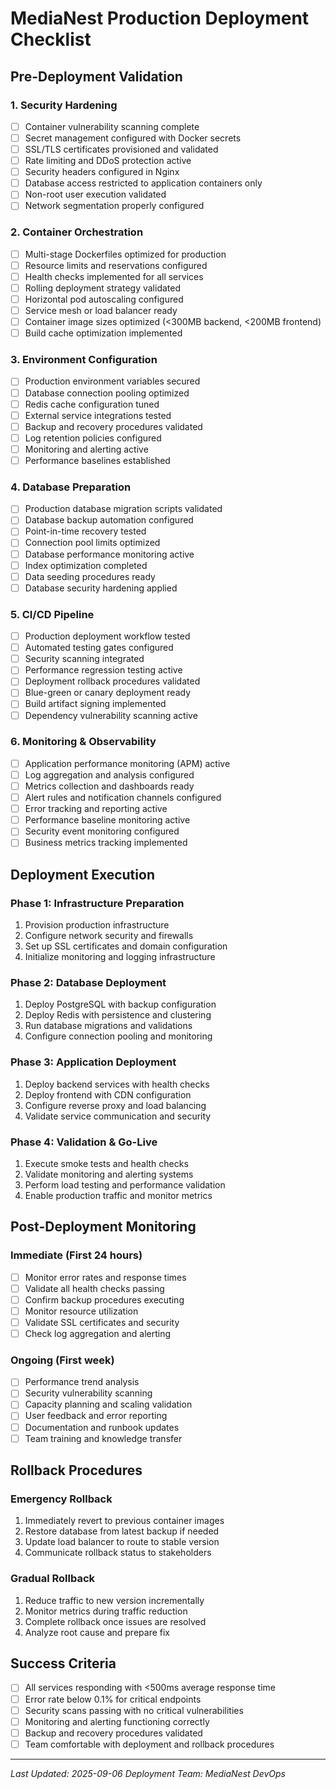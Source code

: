 # MediaNest Production Deployment Checklist

## Pre-Deployment Validation

### 1. Security Hardening
- [ ] Container vulnerability scanning complete
- [ ] Secret management configured with Docker secrets
- [ ] SSL/TLS certificates provisioned and validated
- [ ] Rate limiting and DDoS protection active
- [ ] Security headers configured in Nginx
- [ ] Database access restricted to application containers only
- [ ] Non-root user execution validated
- [ ] Network segmentation properly configured

### 2. Container Orchestration
- [ ] Multi-stage Dockerfiles optimized for production
- [ ] Resource limits and reservations configured
- [ ] Health checks implemented for all services
- [ ] Rolling deployment strategy validated
- [ ] Horizontal pod autoscaling configured
- [ ] Service mesh or load balancer ready
- [ ] Container image sizes optimized (<300MB backend, <200MB frontend)
- [ ] Build cache optimization implemented

### 3. Environment Configuration
- [ ] Production environment variables secured
- [ ] Database connection pooling optimized
- [ ] Redis cache configuration tuned
- [ ] External service integrations tested
- [ ] Backup and recovery procedures validated
- [ ] Log retention policies configured
- [ ] Monitoring and alerting active
- [ ] Performance baselines established

### 4. Database Preparation
- [ ] Production database migration scripts validated
- [ ] Database backup automation configured
- [ ] Point-in-time recovery tested
- [ ] Connection pool limits optimized
- [ ] Database performance monitoring active
- [ ] Index optimization completed
- [ ] Data seeding procedures ready
- [ ] Database security hardening applied

### 5. CI/CD Pipeline
- [ ] Production deployment workflow tested
- [ ] Automated testing gates configured
- [ ] Security scanning integrated
- [ ] Performance regression testing active
- [ ] Deployment rollback procedures validated
- [ ] Blue-green or canary deployment ready
- [ ] Build artifact signing implemented
- [ ] Dependency vulnerability scanning active

### 6. Monitoring & Observability
- [ ] Application performance monitoring (APM) active
- [ ] Log aggregation and analysis configured
- [ ] Metrics collection and dashboards ready
- [ ] Alert rules and notification channels configured
- [ ] Error tracking and reporting active
- [ ] Performance baseline monitoring active
- [ ] Security event monitoring configured
- [ ] Business metrics tracking implemented

## Deployment Execution

### Phase 1: Infrastructure Preparation
1. Provision production infrastructure
2. Configure network security and firewalls
3. Set up SSL certificates and domain configuration
4. Initialize monitoring and logging infrastructure

### Phase 2: Database Deployment
1. Deploy PostgreSQL with backup configuration
2. Deploy Redis with persistence and clustering
3. Run database migrations and validations
4. Configure connection pooling and monitoring

### Phase 3: Application Deployment
1. Deploy backend services with health checks
2. Deploy frontend with CDN configuration
3. Configure reverse proxy and load balancing
4. Validate service communication and security

### Phase 4: Validation & Go-Live
1. Execute smoke tests and health checks
2. Validate monitoring and alerting systems
3. Perform load testing and performance validation
4. Enable production traffic and monitor metrics

## Post-Deployment Monitoring

### Immediate (First 24 hours)
- [ ] Monitor error rates and response times
- [ ] Validate all health checks passing
- [ ] Confirm backup procedures executing
- [ ] Monitor resource utilization
- [ ] Validate SSL certificates and security
- [ ] Check log aggregation and alerting

### Ongoing (First week)
- [ ] Performance trend analysis
- [ ] Security vulnerability scanning
- [ ] Capacity planning and scaling validation
- [ ] User feedback and error reporting
- [ ] Documentation and runbook updates
- [ ] Team training and knowledge transfer

## Rollback Procedures

### Emergency Rollback
1. Immediately revert to previous container images
2. Restore database from latest backup if needed
3. Update load balancer to route to stable version
4. Communicate rollback status to stakeholders

### Gradual Rollback
1. Reduce traffic to new version incrementally
2. Monitor metrics during traffic reduction
3. Complete rollback once issues are resolved
4. Analyze root cause and prepare fix

## Success Criteria

- [ ] All services responding with <500ms average response time
- [ ] Error rate below 0.1% for critical endpoints
- [ ] Security scans passing with no critical vulnerabilities
- [ ] Monitoring and alerting functioning correctly
- [ ] Backup and recovery procedures validated
- [ ] Team comfortable with deployment and rollback procedures

---
*Last Updated: 2025-09-06*
*Deployment Team: MediaNest DevOps*